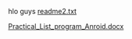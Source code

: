 hlo guys
[readme2.txt](https://github.com/taufii786/Hello-Guys/files/13510263/readme2.txt)

[Practical_List_program_Anroid.docx](https://github.com/taufii786/Hello-Guys/files/13510314/Practical_List_program_Anroid.docx)
